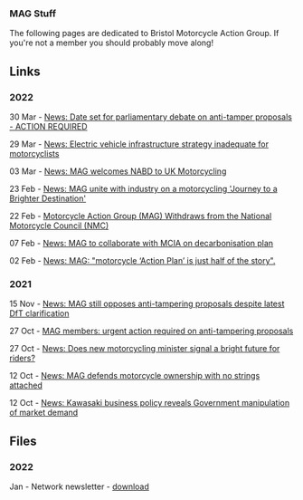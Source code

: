 ### MAG Stuff

The following pages are dedicated to Bristol Motorcycle Action Group. If
you're not a member you should probably move along!

## Links
### 2022
30 Mar - [News: Date set for parliamentary debate on anti-tamper proposals - ACTION REQUIRED](./20220330-Anti-tampering-debate.md)

29 Mar - [News: Electric vehicle infrastructure strategy inadequate for motorcyclists](./20220329-Electric-Vehicle-strategy.md)

03 Mar - [News: MAG welcomes NABD to UK Motorcycling](./20220303-MAG-welcomes-NABD.md)

23 Feb - [News: MAG unite with industry on a motorcycling 'Journey to a Brighter Destination'](./20220223-MAG-unites-with-industry.md)

22 Feb - [Motorcycle Action Group (MAG) Withdraws from the National Motorcycle Council (NMC)](./20220222-MAG-withdraws-from-NCM.md)

07 Feb - [News: MAG to collaborate with MCIA on decarbonisation plan](./20220207-MCIA-Decarbonisation.md)

02 Feb - [News: MAG: "motorcycle ‘Action Plan’ is just half of the story".](./20220202-Motorcycle-Action-Plan.md)
### 2021
15 Nov - [News: MAG still opposes anti-tampering proposals despite latest DfT clarification](./20211115-Anti-Tampering.md)

27 Oct - [MAG members: urgent action required on anti-tampering proposals](./20211027-Anti-tampering-Action.md)

27 Oct - [News: Does new motorcycling minister signal a bright future for riders?](./20211027-Motorcycle-Minister.md)

12 Oct - [News: MAG defends motorcycle ownership with no strings attached](./20211012-No-Strings.md)

12 Oct - [News: Kawasaki business policy reveals Government manipulation of market demand](./20211012-Kawasaki-Policy.md)

## Files
### 2022
Jan - Network newsletter - [download](./files/Network_2022_-_01.pdf)